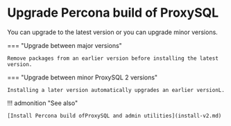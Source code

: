 # Upgrade Percona build of ProxySQL

You can upgrade to the latest version or you can upgrade minor versions.

=== "Upgrade between major versions"

    Remove packages from an earlier version before installing the latest version. 

=== "Upgrade between minor ProxySQL 2 versions"

    Installing a later version automatically upgrades an earlier versionL.

!!! admonition "See also" 

    [Install Percona build ofProxySQL and admin utilities](install-v2.md)
